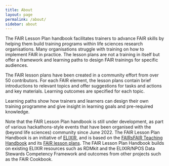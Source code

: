 ```yaml
---
title: About
layout: page
permalink: /about/
sidebar: about
---
```


The FAIR Lesson Plan handbook facilitates trainers to advance FAIR skills by helping them build training programs within life sciences research organisations. Many organisations struggle with training on how to implement FAIR in practice. The lesson plans are not a training in itself but offer a framework and learning paths to design FAIR trainings for specific audiences.

The FAIR lesson plans have been created in a community effort from over 50 contributors. For each FAIR element, the lesson plans contain brief introductions to relevant topics and offer suggestions for tasks and actions and key materials. Learning outcomes are specified for each topic.

Learning paths show how trainers and learners can design their own training programme and give insight in learning goals and pre-required knowledge.



Note that the FAIR Lesson Plan handbook is still under development, as part of various hackathons-style events that have been organised with the (beyond life sciences) community since June 2022. The FAIR Lesson Plan Handbook is an initiative of [ELIXIR](https://elixir-europe.org/), and is based on the [FAIRsFAIR Teaching Handbook](https://fairsfair.gitbook.io/fair-teaching-handbook/) and its [FAIR lesson plans](https://fairsfair.gitbook.io/fair-teaching-handbook/0lessonplans). The FAIR Lesson Plan Handbook builds on existing ELIXIR resources such as RDMkit and the ELIXIR/NPOS Data Stewards Competency Framework and outcomes from other projects such as the FAIR Cookbook.
